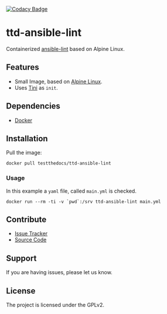 [![Codacy Badge](https://api.codacy.com/project/badge/Grade/96405c4eeb64419d981fc37027a816b0)](https://www.codacy.com/app/svx/ttd-ansible-lint?utm_source=github.com&amp;utm_medium=referral&amp;utm_content=testthedocs/ttd-ansible-lint&amp;utm_campaign=Badge_Grade)

# ttd-ansible-lint

Containerized [ansible-lint](https://github.com/willthames/ansible-lint)
based on Alpine Linux.

## Features

- Small Image, based on [Alpine Linux](http://www.alpinelinux.org/).
- Uses [Tini](https://github.com/krallin/tini) as `init`.

## Dependencies

- [Docker](https://docker.com "Homepage of docker")

## Installation

Pull the image:

```shell
docker pull testthedocs/ttd-ansible-lint
```

### Usage

In this example a `yaml` file, called `main.yml` is checked.

```shell
docker run --rm -ti -v `pwd`:/srv ttd-ansible-lint main.yml
```

## Contribute

- [Issue Tracker](github.com/testthedocs/ttd-ansible-lint/issues)
- [Source Code](github.com/testthedocs/ttd-ansible-lint)

## Support

If you are having issues, please let us know.

## License

The project is licensed under the GPLv2.
